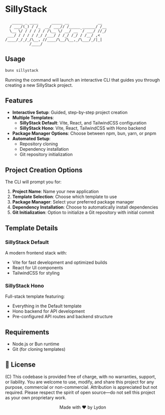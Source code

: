 # SillyStack 

```
   _____ _ ____      _____ __             __  
  / ___/(_) / /_  __/ ___// /_____ ______/ /__
  \__ \/ / / / / / /\__ \/ __/ __ `/ ___/ //_/
 ___/ / / / / /_/ /___/ / /_/ /_/ / /__/ ,<   
/____/_/_/_/\__, //____/\__/\__,_/\___/_/|_|  
           /____/                                                     
```

## Usage

```bash
bunx sillystack
```

Running the command will launch an interactive CLI that guides you through creating a new SillyStack project.

## Features

- **Interactive Setup**: Guided, step-by-step project creation
- **Multiple Templates**:
  - **SillyStack Default**: Vite, React, and TailwindCSS configuration
  - **SillyStack Hono**: Vite, React, TailwindCSS with Hono backend
- **Package Manager Options**: Choose between npm, bun, yarn, or pnpm
- **Automated Setup**:
  - Repository cloning
  - Dependency installation
  - Git repository initialization

## Project Creation Options

The CLI will prompt you for:

1. **Project Name**: Name your new application
2. **Template Selection**: Choose which template to use
3. **Package Manager**: Select your preferred package manager
4. **Dependency Installation**: Choose to automatically install dependencies
5. **Git Initialization**: Option to initialize a Git repository with initial commit

## Template Details

### SillyStack Default
A modern frontend stack with:
- Vite for fast development and optimized builds
- React for UI components
- TailwindCSS for styling

### SillyStack Hono
Full-stack template featuring:
- Everything in the Default template
- Hono backend for API development
- Pre-configured API routes and backend structure

## Requirements

- Node.js or Bun runtime
- Git (for cloning templates)

## 📄 License

(C) This codebase is provided free of charge, with no warranties, support, or liability. You are welcome to use, modify, and share this project for any purpose, commercial or non-commercial. Attribution is appreciated but not required. Please respect the spirit of open source—do not sell this project as your own proprietary work.

<div align="center">
  Made with ❤️ by Lydon
</div>
